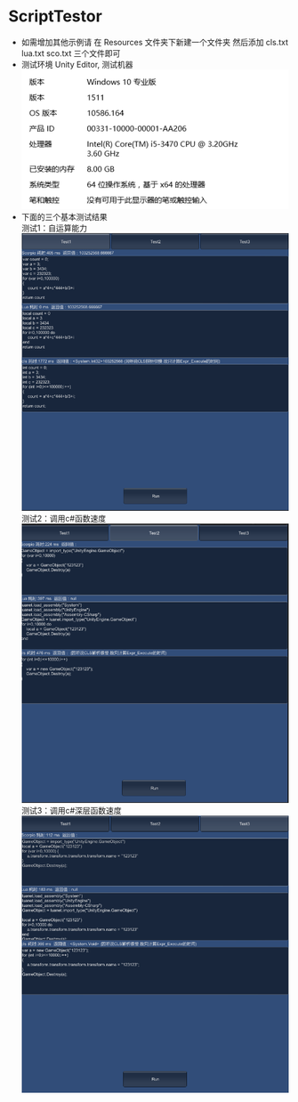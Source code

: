 ScriptTestor
============
* 如需增加其他示例请 在 Resources 文件夹下新建一个文件夹 然后添加 cls.txt lua.txt sco.txt 三个文件即可
* 测试环境 Unity Editor, 测试机器
![](https://github.com/qingfeng346/ScriptTestor/blob/master/Result/pc.png)
* 下面的三个基本测试结果  
测试1：自运算能力
![](https://github.com/qingfeng346/ScriptTestor/blob/master/Result/Test1.png)
测试2：调用c#函数速度
![](https://github.com/qingfeng346/ScriptTestor/blob/master/Result/Test2.png)
测试3：调用c#深层函数速度
![](https://github.com/qingfeng346/ScriptTestor/blob/master/Result/Test3.png)